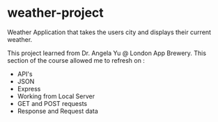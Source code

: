 # weather-project

Weather Application that takes the users city and displays their current weather.



This project learned from Dr. Angela Yu @ London App Brewery. 
This section of the course allowed me to refresh on :
* API's
* JSON
* Express
* Working from Local Server
* GET and POST requests
* Response and Request data
